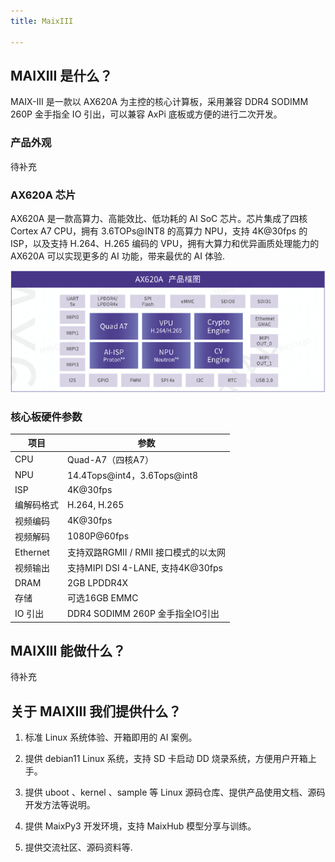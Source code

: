 ```yaml
---
title: MaixIII  

---
```


## MAIXIII 是什么？

MAIX-III 是一款以 AX620A 为主控的核心计算板，采用兼容 DDR4 SODIMM 260P 金手指全 IO 引出，可以兼容 AxPi 底板或方便的进行二次开发。

### 产品外观

待补充

### AX620A 芯片

AX620A 是一款高算力、高能效比、低功耗的 AI SoC 芯片。芯片集成了四核 Cortex A7 CPU，拥有 3.6TOPs@INT8 的高算力 NPU，支持 4K@30fps 的 ISP，以及支持 H.264、H.265 编码的 VPU，拥有大算力和优异画质处理能力的 AX620A 可以实现更多的 AI 功能，带来最优的 AI 体验.

![ax620a-frame](./assets/frame.jpg)

### 核心板硬件参数

| 项目   | 参数            | 
|--------|----------------|
| CPU    | Quad-A7（四核A7）      |    
| NPU    | 14.4Tops@int4，3.6Tops@int8 |
| ISP    | 4K@30fps |
| 编解码格式 | H.264, H.265 |
| 视频编码 | 4K@30fps |
| 视频解码 | 1080P@60fps |
| Ethernet | 支持双路RGMII / RMII 接口模式的以太网 |
| 视频输出 | 支持MIPI DSI 4-LANE, 支持4K@30fps |
| DRAM | 2GB LPDDR4X |
| 存储 | 可选16GB EMMC |
| IO 引出 | DDR4 SODIMM 260P 金手指全IO引出 |

## MAIXIII 能做什么？

待补充

## 关于 MAIXIII 我们提供什么？

1. 标准 Linux 系统体验、开箱即用的 AI 案例。

2. 提供 debian11 Linux 系统，支持 SD 卡启动 DD 烧录系统，方便用户开箱上手。

3. 提供 uboot 、kernel 、sample 等 Linux 源码仓库、提供产品使用文档、源码开发方法等说明。

4. 提供 MaixPy3 开发环境，支持 MaixHub 模型分享与训练。

5. 提供交流社区、源码资料等.